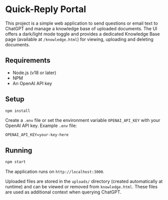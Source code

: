 # Quick-Reply Portal

This project is a simple web application to send questions or email text to ChatGPT and manage a knowledge base of uploaded documents. The UI offers a dark/light mode toggle and provides a dedicated Knowledge Base page (available at `/knowledge.html`) for viewing, uploading and deleting documents.

## Requirements

- Node.js (v18 or later)
- NPM
- An OpenAI API key

## Setup

```bash
npm install
```

Create a `.env` file or set the environment variable `OPENAI_API_KEY` with your OpenAI API key. Example `.env` file:

```
OPENAI_API_KEY=your-key-here
```

## Running

```bash
npm start
```

The application runs on `http://localhost:3000`.

Uploaded files are stored in the `uploads/` directory (created automatically at runtime) and can be viewed or removed from `knowledge.html`. These files are used as additional context when querying ChatGPT.

